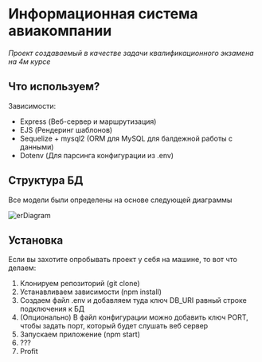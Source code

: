 # Информационная система авиакомпании
*Проект создаваемый в качестве задачи квалификационного экзамена на 4м курсе*

## Что используем?
Зависимости:
- Express (Веб-сервер и маршрутизация)
- EJS (Рендеринг шаблонов)
- Sequelize + mysql2 (ORM для MySQL для балдежной работы с данными)
- Dotenv (Для парсинга конфигурации из .env)

## Структура БД
Все модели были определены на основе следующей диаграммы

![erDiagram](https://i.imgur.com/U8uQbt0.jpeg)

## Установка
Если вы захотите опробывать проект у себя на машине, то вот что делаем:
1. Клонируем репозиторий (git clone)
2. Устанавливаем зависимости (npm install)
3. Создаем файл .env и добавляем туда ключ DB_URI равный строке подключения к БД
4. (Опционально) В файл конфигурации можно добавить ключ PORT, чтобы задать порт, который будет слушать веб сервер
5. Запускаем приложение (npm start)
6. ???
7. Profit
